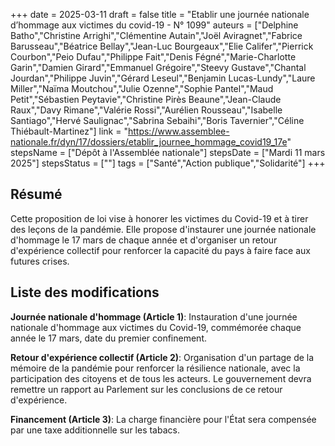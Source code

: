 +++
date = 2025-03-11
draft = false
title = "Etablir une journée nationale d’hommage aux victimes du covid-19 - N° 1099"
auteurs = ["Delphine Batho","Christine Arrighi","Clémentine Autain","Joël Aviragnet","Fabrice Barusseau","Béatrice Bellay","Jean-Luc Bourgeaux","Elie Califer","Pierrick Courbon","Peio Dufau","Philippe Fait","Denis Fégné","Marie-Charlotte Garin","Damien Girard","Emmanuel Grégoire","Steevy Gustave","Chantal Jourdan","Philippe Juvin","Gérard Leseul","Benjamin Lucas-Lundy","Laure Miller","Naïma Moutchou","Julie Ozenne","Sophie Pantel","Maud Petit","Sébastien Peytavie","Christine Pirès Beaune","Jean-Claude Raux","Davy Rimane","Valérie Rossi","Aurélien Rousseau","Isabelle Santiago","Hervé Saulignac","Sabrina Sebaihi","Boris Tavernier","Céline Thiébault-Martinez"]
link = "https://www.assemblee-nationale.fr/dyn/17/dossiers/etablir_journee_hommage_covid19_17e"
stepsName = ["Dépôt à l'Assemblée nationale"]
stepsDate = ["Mardi 11 mars 2025"]
stepsStatus = [""]
tags = ["Santé","Action publique","Solidarité"]
+++

## Résumé

Cette proposition de loi vise à honorer les victimes du Covid-19 et à tirer des leçons de la pandémie. Elle propose d'instaurer une journée nationale d'hommage le 17 mars de chaque année et d'organiser un retour d'expérience collectif pour renforcer la capacité du pays à faire face aux futures crises.

## Liste des modifications

**Journée nationale d'hommage (Article 1)**: Instauration d'une journée nationale d'hommage aux victimes du Covid-19, commémorée chaque année le 17 mars, date du premier confinement.

**Retour d'expérience collectif (Article 2)**: Organisation d'un partage de la mémoire de la pandémie pour renforcer la résilience nationale, avec la participation des citoyens et de tous les acteurs. Le gouvernement devra remettre un rapport au Parlement sur les conclusions de ce retour d'expérience.

**Financement (Article 3)**: La charge financière pour l'État sera compensée par une taxe additionnelle sur les tabacs.

